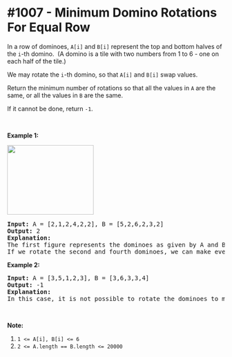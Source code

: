 # \#1007 - Minimum Domino Rotations For Equal Row
<p>In a row of dominoes, <code>A[i]</code> and <code>B[i]</code> represent the top and bottom halves of the <code>i</code>-th domino.&nbsp; (A domino is a tile with two numbers from 1 to 6 - one on each half of the tile.)</p>

<p>We may rotate the <code>i</code>-th domino, so that <code>A[i]</code> and <code>B[i]</code> swap values.</p>

<p>Return the minimum number of rotations so that all the values in <code>A</code> are the same, or all the values in <code>B</code>&nbsp;are the same.</p>

<p>If it cannot be done, return <code>-1</code>.</p>

<p>&nbsp;</p>

<p><strong>Example 1:</strong></p>

<p><img alt="" src="https://assets.leetcode.com/uploads/2019/03/08/domino.png" style="height: 161px; width: 200px;" /></p>

<pre>
<strong>Input: </strong>A = <span id="example-input-1-1">[2,1,2,4,2,2]</span>, B = <span id="example-input-1-2">[5,2,6,2,3,2]</span>
<strong>Output: </strong><span id="example-output-1">2</span>
<strong>Explanation: </strong>
The first figure represents the dominoes as given by A and B: before we do any rotations.
If we rotate the second and fourth dominoes, we can make every value in the top row equal to 2, as indicated by the second figure.
</pre>

<p><strong>Example 2:</strong></p>

<pre>
<strong>Input: </strong>A = <span id="example-input-2-1">[3,5,1,2,3]</span>, B = <span id="example-input-2-2">[3,6,3,3,4]</span>
<strong>Output: </strong><span id="example-output-2">-1</span>
<strong>Explanation: </strong>
In this case, it is not possible to rotate the dominoes to make one row of values equal.
</pre>

<p>&nbsp;</p>

<p><strong>Note:</strong></p>

<ol>
	<li><code>1 &lt;= A[i], B[i] &lt;= 6</code></li>
	<li><code>2 &lt;= A.length == B.length &lt;= 20000</code></li>
</ol>
